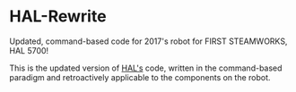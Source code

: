 # HAL-Rewrite
Updated, command-based code for 2017's robot for FIRST STEAMWORKS, HAL 5700!

This is the updated version of [HAL's](https://github.com/Team5599/HAL) code, written in the command-based paradigm and retroactively applicable to the components on the robot.
